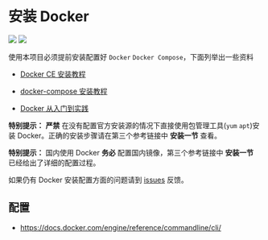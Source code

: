 # 安装 Docker

[![](https://img.shields.io/badge/AD-%E8%85%BE%E8%AE%AF%E4%BA%91%E5%AE%B9%E5%99%A8%E6%9C%8D%E5%8A%A1-blue.svg)](https://cloud.tencent.com/redirect.php?redirect=10058&cps_key=3a5255852d5db99dcd5da4c72f05df61) [![](https://img.shields.io/badge/Support-%E8%85%BE%E8%AE%AF%E4%BA%91%E8%87%AA%E5%AA%92%E4%BD%93-brightgreen.svg)](https://cloud.tencent.com/developer/support-plan?invite_code=13vokmlse8afh)

使用本项目必须提前安装配置好 `Docker` `Docker Compose`，下面列举出一些资料

* [Docker CE 安装教程](https://blog.khs1994.com/docker/README.html)

* [docker-compose 安装教程](https://blog.khs1994.com/docker/compose.html)

* [Docker 从入门到实践](https://github.com/yeasy/docker_practice)

**特别提示：** **严禁** 在没有配置官方安装源的情况下直接使用包管理工具(`yum` `apt`)安装 Docker。正确的安装步骤请在第三个参考链接中 **安装一节** 查看。

**特别提示：** 国内使用 Docker **务必** 配置国内镜像，第三个参考链接中 **安装一节** 已经给出了详细的配置过程。

如果仍有 Docker 安装配置方面的问题请到 [issues](https://github.com/khs1994-docker/lnmp/issues/180) 反馈。

## 配置

* https://docs.docker.com/engine/reference/commandline/cli/
